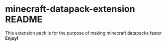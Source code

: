 # minecraft-datapack-extension README
This extension pack is for the purpose of making minecraft datapacks faster
**Enjoy!**

